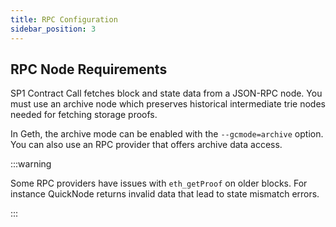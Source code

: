 ```yaml
---
title: RPC Configuration
sidebar_position: 3
---
```


## RPC Node Requirements

SP1 Contract Call fetches block and state data from a JSON-RPC node. You must use an archive node which preserves historical intermediate trie nodes needed for fetching storage proofs.

In Geth, the archive mode can be enabled with the `--gcmode=archive` option. You can also use an RPC provider that offers archive data access.

:::warning

Some RPC providers have issues with `eth_getProof` on older blocks. For instance QuickNode returns invalid data that lead to state mismatch errors.

:::

